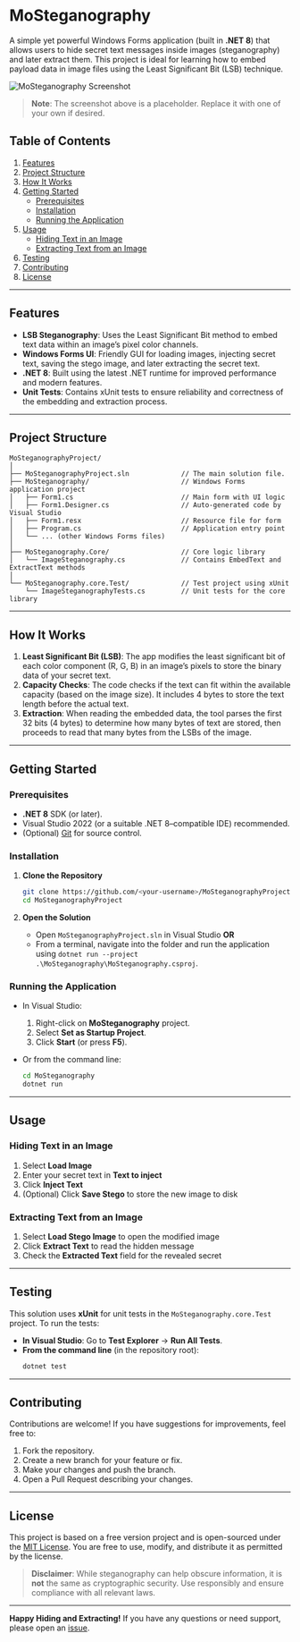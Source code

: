 ﻿# MoSteganography

A simple yet powerful Windows Forms application (built in **.NET 8**) that allows users to hide secret text messages inside images (steganography) and later extract them. This project is ideal for learning how to embed payload data in image files using the Least Significant Bit (LSB) technique.

![MoSteganography Screenshot](docs/mosteganography-screenshot.png "Main Form Screenshot")

> **Note**: The screenshot above is a placeholder. Replace it with one of your own if desired.

## Table of Contents
1. [Features](#features)  
2. [Project Structure](#project-structure)  
3. [How It Works](#how-it-works)  
4. [Getting Started](#getting-started)  
   - [Prerequisites](#prerequisites)  
   - [Installation](#installation)  
   - [Running the Application](#running-the-application)  
5. [Usage](#usage)  
   - [Hiding Text in an Image](#hiding-text-in-an-image)  
   - [Extracting Text from an Image](#extracting-text-from-an-image)  
6. [Testing](#testing)  
7. [Contributing](#contributing)  
8. [License](#license)  

---

## Features
- **LSB Steganography**: Uses the Least Significant Bit method to embed text data within an image’s pixel color channels.
- **Windows Forms UI**: Friendly GUI for loading images, injecting secret text, saving the stego image, and later extracting the secret text.
- **.NET 8**: Built using the latest .NET runtime for improved performance and modern features.
- **Unit Tests**: Contains xUnit tests to ensure reliability and correctness of the embedding and extraction process.

---

## Project Structure

```
MoSteganographyProject/
│
├── MoSteganographyProject.sln             // The main solution file.
├── MoSteganography/                       // Windows Forms application project
│   ├── Form1.cs                           // Main form with UI logic
│   ├── Form1.Designer.cs                  // Auto-generated code by Visual Studio
│   ├── Form1.resx                         // Resource file for form
│   ├── Program.cs                         // Application entry point
│   └── ... (other Windows Forms files)
│
├── MoSteganography.Core/                  // Core logic library
│   └── ImageSteganography.cs              // Contains EmbedText and ExtractText methods
│
└── MoSteganography.core.Test/             // Test project using xUnit
    └── ImageSteganographyTests.cs         // Unit tests for the core library
```

---

## How It Works

1. **Least Significant Bit (LSB)**: The app modifies the least significant bit of each color component (R, G, B) in an image’s pixels to store the binary data of your secret text.
2. **Capacity Checks**: The code checks if the text can fit within the available capacity (based on the image size). It includes 4 bytes to store the text length before the actual text.
3. **Extraction**: When reading the embedded data, the tool parses the first 32 bits (4 bytes) to determine how many bytes of text are stored, then proceeds to read that many bytes from the LSBs of the image.

---

## Getting Started

### Prerequisites
- **.NET 8** SDK (or later).  
- Visual Studio 2022 (or a suitable .NET 8–compatible IDE) recommended.  
- (Optional) [Git](https://git-scm.com/) for source control.

### Installation
1. **Clone the Repository**  
   ```bash
   git clone https://github.com/<your-username>/MoSteganographyProject.git
   cd MoSteganographyProject
   ```

2. **Open the Solution**  
   - Open `MoSteganographyProject.sln` in Visual Studio **OR**  
   - From a terminal, navigate into the folder and run the application using `dotnet run --project .\MoSteganography\MoSteganography.csproj`.

### Running the Application
- In Visual Studio:  
  1. Right-click on **MoSteganography** project.  
  2. Select **Set as Startup Project**.  
  3. Click **Start** (or press **F5**).

- Or from the command line:  
  ```bash
  cd MoSteganography
  dotnet run
  ```

---

## Usage

### Hiding Text in an Image

1. Select **Load Image**  
2. Enter your secret text in **Text to inject**  
3. Click **Inject Text**  
4. (Optional) Click **Save Stego** to store the new image to disk  

### Extracting Text from an Image

1. Select **Load Stego Image** to open the modified image  
2. Click **Extract Text** to read the hidden message  
3. Check the **Extracted Text** field for the revealed secret  

---

## Testing

This solution uses **xUnit** for unit tests in the `MoSteganography.core.Test` project. To run the tests:

- **In Visual Studio**: Go to **Test Explorer** → **Run All Tests**.  
- **From the command line** (in the repository root):
  ```bash
  dotnet test
  ```

---

## Contributing

Contributions are welcome! If you have suggestions for improvements, feel free to:
1. Fork the repository.
2. Create a new branch for your feature or fix.
3. Make your changes and push the branch.
4. Open a Pull Request describing your changes.

---

## License

This project is based on a free version project and is open-sourced under the [MIT License](LICENSE). You are free to use, modify, and distribute it as permitted by the license.  

> **Disclaimer**: While steganography can help obscure information, it is **not** the same as cryptographic security. Use responsibly and ensure compliance with all relevant laws.

---

**Happy Hiding and Extracting!** If you have any questions or need support, please open an [issue](https://github.com/YourUsername/MoSteganographyProject/issues).

